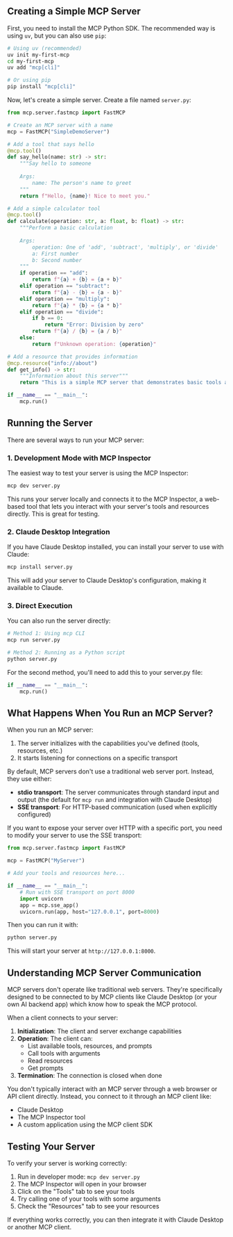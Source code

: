 ## Creating a Simple MCP Server

First, you need to install the MCP Python SDK. The recommended way is using `uv`, but you can also use `pip`:

```bash
# Using uv (recommended)
uv init my-first-mcp
cd my-first-mcp
uv add "mcp[cli]"

# Or using pip
pip install "mcp[cli]"
```

Now, let's create a simple server. Create a file named `server.py`:

```python
from mcp.server.fastmcp import FastMCP

# Create an MCP server with a name
mcp = FastMCP("SimpleDemoServer")

# Add a tool that says hello
@mcp.tool()
def say_hello(name: str) -> str:
    """Say hello to someone
    
    Args:
        name: The person's name to greet
    """
    return f"Hello, {name}! Nice to meet you."

# Add a simple calculator tool
@mcp.tool()
def calculate(operation: str, a: float, b: float) -> str:
    """Perform a basic calculation
    
    Args:
        operation: One of 'add', 'subtract', 'multiply', or 'divide'
        a: First number
        b: Second number
    """
    if operation == "add":
        return f"{a} + {b} = {a + b}"
    elif operation == "subtract":
        return f"{a} - {b} = {a - b}"
    elif operation == "multiply":
        return f"{a} * {b} = {a * b}"
    elif operation == "divide":
        if b == 0:
            return "Error: Division by zero"
        return f"{a} / {b} = {a / b}"
    else:
        return f"Unknown operation: {operation}"

# Add a resource that provides information
@mcp.resource("info://about")
def get_info() -> str:
    """Information about this server"""
    return "This is a simple MCP server that demonstrates basic tools and resources."

if __name__ == "__main__":
    mcp.run()
```

## Running the Server

There are several ways to run your MCP server:

### 1. Development Mode with MCP Inspector

The easiest way to test your server is using the MCP Inspector:

```bash
mcp dev server.py
```

This runs your server locally and connects it to the MCP Inspector, a web-based tool that lets you interact with your server's tools and resources directly. This is great for testing.

### 2. Claude Desktop Integration

If you have Claude Desktop installed, you can install your server to use with Claude:

```bash
mcp install server.py
```

This will add your server to Claude Desktop's configuration, making it available to Claude.

### 3. Direct Execution

You can also run the server directly:

```bash
# Method 1: Using mcp CLI
mcp run server.py

# Method 2: Running as a Python script
python server.py
```

For the second method, you'll need to add this to your server.py file:

```python
if __name__ == "__main__":
    mcp.run()
```

## What Happens When You Run an MCP Server?

When you run an MCP server:

1. The server initializes with the capabilities you've defined (tools, resources, etc.)
2. It starts listening for connections on a specific transport

By default, MCP servers don't use a traditional web server port. Instead, they use either:

- **stdio transport**: The server communicates through standard input and output (the default for `mcp run` and integration with Claude Desktop)
- **SSE transport**: For HTTP-based communication (used when explicitly configured)

If you want to expose your server over HTTP with a specific port, you need to modify your server to use the SSE transport:

```python
from mcp.server.fastmcp import FastMCP

mcp = FastMCP("MyServer")

# Add your tools and resources here...

if __name__ == "__main__":
    # Run with SSE transport on port 8000
    import uvicorn
    app = mcp.sse_app()
    uvicorn.run(app, host="127.0.0.1", port=8000)
```

Then you can run it with:

```bash
python server.py
```

This will start your server at `http://127.0.0.1:8000`.

## Understanding MCP Server Communication

MCP servers don't operate like traditional web servers. They're specifically designed to be connected to by MCP clients like Claude Desktop (or your own AI backend app) which know how to speak the MCP protocol.

When a client connects to your server:

1. **Initialization**: The client and server exchange capabilities
2. **Operation**: The client can:
   - List available tools, resources, and prompts
   - Call tools with arguments
   - Read resources
   - Get prompts
3. **Termination**: The connection is closed when done

You don't typically interact with an MCP server through a web browser or API client directly. Instead, you connect to it through an MCP client like:

- Claude Desktop
- The MCP Inspector tool
- A custom application using the MCP client SDK

## Testing Your Server

To verify your server is working correctly:

1. Run in developer mode: `mcp dev server.py`
2. The MCP Inspector will open in your browser
3. Click on the "Tools" tab to see your tools
4. Try calling one of your tools with some arguments
5. Check the "Resources" tab to see your resources

If everything works correctly, you can then integrate it with Claude Desktop or another MCP client.
